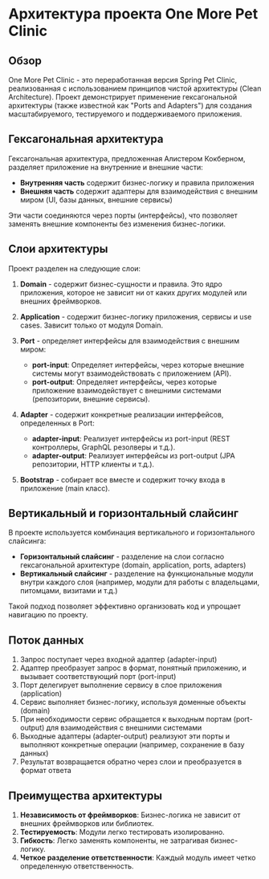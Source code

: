 # Архитектура проекта One More Pet Clinic

## Обзор

One More Pet Clinic - это переработанная версия Spring Pet Clinic, реализованная с использованием принципов чистой архитектуры (Clean Architecture). Проект демонстрирует применение гексагональной архитектуры (также известной как "Ports and Adapters") для создания масштабируемого, тестируемого и поддерживаемого приложения.

## Гексагональная архитектура

Гексагональная архитектура, предложенная Алистером Кокберном, разделяет приложение на внутренние и внешние части:

- **Внутренняя часть** содержит бизнес-логику и правила приложения
- **Внешняя часть** содержит адаптеры для взаимодействия с внешним миром (UI, базы данных, внешние сервисы)

Эти части соединяются через порты (интерфейсы), что позволяет заменять внешние компоненты без изменения бизнес-логики.

## Слои архитектуры

Проект разделен на следующие слои:

1. **Domain** - содержит бизнес-сущности и правила. Это ядро приложения, которое не зависит ни от каких других модулей или внешних фреймворков.

2. **Application** - содержит бизнес-логику приложения, сервисы и use cases. Зависит только от модуля Domain.

3. **Port** - определяет интерфейсы для взаимодействия с внешним миром:
   - **port-input**: Определяет интерфейсы, через которые внешние системы могут взаимодействовать с приложением (API).
   - **port-output**: Определяет интерфейсы, через которые приложение взаимодействует с внешними системами (репозитории, внешние сервисы).

4. **Adapter** - содержит конкретные реализации интерфейсов, определенных в Port:
   - **adapter-input**: Реализует интерфейсы из port-input (REST контроллеры, GraphQL резолверы и т.д.).
   - **adapter-output**: Реализует интерфейсы из port-output (JPA репозитории, HTTP клиенты и т.д.).

5. **Bootstrap** - собирает все вместе и содержит точку входа в приложение (main класс).

## Вертикальный и горизонтальный слайсинг

В проекте используется комбинация вертикального и горизонтального слайсинга:

- **Горизонтальный слайсинг** - разделение на слои согласно гексагональной архитектуре (domain, application, ports, adapters)
- **Вертикальный слайсинг** - разделение на функциональные модули внутри каждого слоя (например, модули для работы с владельцами, питомцами, визитами и т.д.)

Такой подход позволяет эффективно организовать код и упрощает навигацию по проекту.

## Поток данных

1. Запрос поступает через входной адаптер (adapter-input)
2. Адаптер преобразует запрос в формат, понятный приложению, и вызывает соответствующий порт (port-input)
3. Порт делегирует выполнение сервису в слое приложения (application)
4. Сервис выполняет бизнес-логику, используя доменные объекты (domain)
5. При необходимости сервис обращается к выходным портам (port-output) для взаимодействия с внешними системами
6. Выходные адаптеры (adapter-output) реализуют эти порты и выполняют конкретные операции (например, сохранение в базу данных)
7. Результат возвращается обратно через слои и преобразуется в формат ответа

## Преимущества архитектуры

1. **Независимость от фреймворков**: Бизнес-логика не зависит от внешних фреймворков или библиотек.
2. **Тестируемость**: Модули легко тестировать изолированно.
3. **Гибкость**: Легко заменять компоненты, не затрагивая бизнес-логику.
4. **Четкое разделение ответственности**: Каждый модуль имеет четко определенную ответственность.
